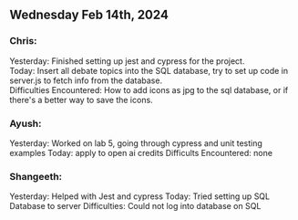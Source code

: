## Wednesday Feb 14th, 2024

### Chris:

Yesterday: Finished setting up jest and cypress for the project.\
Today: Insert all debate topics into the SQL database, try to set up code in server.js to fetch info from the database.\
Difficulties Encountered: How to add icons as jpg to the sql database, or if there's a better way to save the icons.

### Ayush:

Yesterday: Worked on lab 5, going through cypress and unit testing examples
Today: apply to open ai credits
Difficults Encountered: none

### Shangeeth:

Yesterday: Helped with Jest and cypress
Today: Tried setting up SQL Database to server
Difficulties: Could not log into database on SQL
